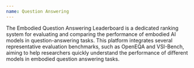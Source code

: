 ```yaml
---
name: Question Answering
---
```


The Embodied Question Answering Leaderboard is a dedicated ranking system for
evaluating and comparing the performance of embodied AI models in
question-answering tasks. This platform integrates several representative
evaluation benchmarks, such as OpenEQA and VSI-Bench, aiming to help researchers
quickly understand the performance of different models in embodied question
answering tasks.
